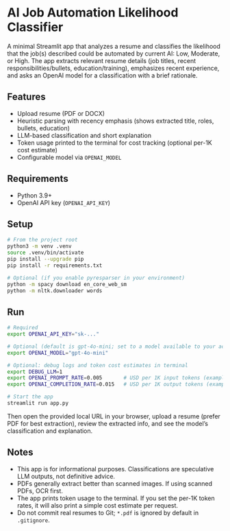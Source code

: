 # AI Job Automation Likelihood Classifier

A minimal Streamlit app that analyzes a resume and classifies the likelihood that the job(s) described could be automated by current AI: Low, Moderate, or High. The app extracts relevant resume details (job titles, recent responsibilities/bullets, education/training), emphasizes recent experience, and asks an OpenAI model for a classification with a brief rationale.

## Features
- Upload resume (PDF or DOCX)
- Heuristic parsing with recency emphasis (shows extracted title, roles, bullets, education)
- LLM-based classification and short explanation
- Token usage printed to the terminal for cost tracking (optional per-1K cost estimate)
- Configurable model via `OPENAI_MODEL`

## Requirements
- Python 3.9+
- OpenAI API key (`OPENAI_API_KEY`)

## Setup
```bash
# From the project root
python3 -m venv .venv
source .venv/bin/activate
pip install --upgrade pip
pip install -r requirements.txt

# Optional (if you enable pyresparser in your environment)
python -m spacy download en_core_web_sm
python -m nltk.downloader words
```

## Run
```bash
# Required
export OPENAI_API_KEY="sk-..."

# Optional (default is gpt-4o-mini; set to a model available to your account)
export OPENAI_MODEL="gpt-4o-mini"

# Optional: debug logs and token cost estimates in terminal
export DEBUG_LLM=1
export OPENAI_PROMPT_RATE=0.005       # USD per 1K input tokens (example)
export OPENAI_COMPLETION_RATE=0.015   # USD per 1K output tokens (example)

# Start the app
streamlit run app.py
```

Then open the provided local URL in your browser, upload a resume (prefer PDF for best extraction), review the extracted info, and see the model’s classification and explanation.

## Notes
- This app is for informational purposes. Classifications are speculative LLM outputs, not definitive advice.
- PDFs generally extract better than scanned images. If using scanned PDFs, OCR first.
- The app prints token usage to the terminal. If you set the per-1K token rates, it will also print a simple cost estimate per request.
- Do not commit real resumes to Git; `*.pdf` is ignored by default in `.gitignore`.


